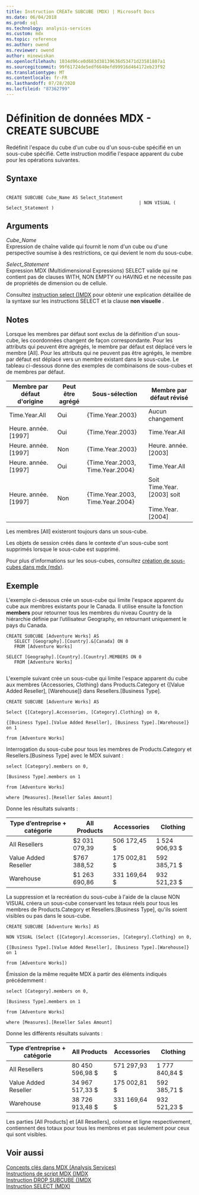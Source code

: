 ```yaml
---
title: Instruction CREATe SUBCUBE (MDX) | Microsoft Docs
ms.date: 06/04/2018
ms.prod: sql
ms.technology: analysis-services
ms.custom: mdx
ms.topic: reference
ms.author: owend
ms.reviewer: owend
author: minewiskan
ms.openlocfilehash: 1034d96ce0d683d38139636d53471d23581807a1
ms.sourcegitcommit: 99f61724de5edf6640efd99916d464172eb23f92
ms.translationtype: MT
ms.contentlocale: fr-FR
ms.lasthandoff: 07/28/2020
ms.locfileid: "87362799"
---
```

# <a name="mdx-data-definition---create-subcube"></a>Définition de données MDX - CREATE SUBCUBE


  Redéfinit l'espace du cube d'un cube ou d'un sous-cube spécifié en un sous-cube spécifié. Cette instruction modifie l'espace apparent du cube pour les opérations suivantes.  
  
## <a name="syntax"></a>Syntaxe  
  
```  
  
CREATE SUBCUBE Cube_Name AS Select_Statement  
                                                  | NON VISUAL ( Select_Statement )  
```  
  
## <a name="arguments"></a>Arguments  
 *Cube_Name*  
 Expression de chaîne valide qui fournit le nom d'un cube ou d'une perspective soumise à des restrictions, ce qui devient le nom du sous-cube.  
  
 *Select_Statement*  
 Expression MDX (Multidimensional Expressions) SELECT valide qui ne contient pas de clauses WITH, NON EMPTY ou HAVING et ne nécessite pas de propriétés de dimension ou de cellule.  
  
 Consultez [instruction select &#40;&#41;MDX](../mdx/mdx-data-manipulation-select.md) pour obtenir une explication détaillée de la syntaxe sur les instructions SELECT et la clause **non visuelle** .  
  
## <a name="remarks"></a>Notes  
 Lorsque les membres par défaut sont exclus de la définition d'un sous-cube, les coordonnées changent de façon correspondante. Pour les attributs qui peuvent être agrégés, le membre par défaut est déplacé vers le membre [All]. Pour les attributs qui ne peuvent pas être agrégés, le membre par défaut est déplacé vers un membre existant dans le sous-cube. Le tableau ci-dessous donne des exemples de combinaisons de sous-cubes et de membres par défaut.  
  
|Membre par défaut d'origine|Peut être agrégé|Sous-sélection|Membre par défaut révisé|  
|-----------------------------|-----------------------|---------------|----------------------------|  
|Time.Year.All|Oui|{Time.Year.2003}|Aucun changement|  
|Heure. année. [1997]|Oui|{Time.Year.2003}|Time.Year.All|  
|Heure. année. [1997]|Non|{Time.Year.2003}|Heure. année. [2003]|  
|Heure. année. [1997]|Oui|{Time.Year.2003, Time.Year.2004}|Time.Year.All|  
|Heure. année. [1997]|Non|{Time.Year.2003, Time.Year.2004}|Soit Time.Year.[2003] soit<br /><br /> Time.Year.[2004]|  
  
 Les membres [All] existeront toujours dans un sous-cube.  
  
 Les objets de session créés dans le contexte d'un sous-cube sont supprimés lorsque le sous-cube est supprimé.  
  
 Pour plus d’informations sur les sous-cubes, consultez [création de sous-cubes dans mdx &#40;mdx&#41;](https://docs.microsoft.com/analysis-services/multidimensional-models/mdx/building-subcubes-in-mdx-mdx).  
  
## <a name="example"></a>Exemple  
 L'exemple ci-dessous crée un sous-cube qui limite l'espace apparent du cube aux membres existants pour le Canada. Il utilise ensuite la fonction **members** pour retourner tous les membres du niveau Country de la hiérarchie définie par l’utilisateur Geography, en retournant uniquement le pays du Canada.  
  
```  
CREATE SUBCUBE [Adventure Works] AS  
   SELECT [Geography].[Country].&[Canada] ON 0  
   FROM [Adventure Works]  
  
SELECT [Geography].[Country].[Country].MEMBERS ON 0  
   FROM [Adventure Works]  
  
```  
  
 L'exemple suivant crée un sous-cube qui limite l'espace apparent du cube aux membres {Accessories, Clothing} dans Products.Category et {[Value Added Reseller], [Warehouse]} dans Resellers.[Business Type].  
  
 `CREATE SUBCUBE [Adventure Works] AS`  
  
 `Select {[Category].Accessories, [Category].Clothing} on 0,`  
  
 `{[Business Type].[Value Added Reseller], [Business Type].[Warehouse]} on 1`  
  
 `from [Adventure Works]`  
  
 Interrogation du sous-cube pour tous les membres de Products.Category et Resellers.[Business Type] avec le MDX suivant :  
  
 `select [Category].members on 0,`  
  
 `[Business Type].members on 1`  
  
 `from [Adventure Works]`  
  
 `where [Measures].[Reseller Sales Amount]`  
  
 Donne les résultats suivants :  
  
|Type d’entreprise + catégorie|All Products|Accessories|Clothing|  
|-|-|-|-|  
|All Resellers|$2 031 079,39|506 172,45 $|1 524 906,93 $|  
|Value Added Reseller|$767 388,52|175 002,81 $|592 385,71 $|  
|Warehouse|$1 263 690,86|331 169,64 $|932 521,23 $|  
  
 La suppression et la recréation du sous-cube à l'aide de la clause NON VISUAL créera un sous-cube conservant les totaux réels pour tous les membres de Products.Category et Resellers.[Business Type], qu'ils soient visibles ou pas dans le sous-cube.  
  
 `CREATE SUBCUBE [Adventure Works] AS`  
  
 `NON VISUAL (Select {[Category].Accessories, [Category].Clothing} on 0,`  
  
 `{[Business Type].[Value Added Reseller], [Business Type].[Warehouse]} on 1`  
  
 `from [Adventure Works])`  
  
 Émission de la même requête MDX à partir des éléments indiqués précédemment :  
  
 `select [Category].members on 0,`  
  
 `[Business Type].members on 1`  
  
 `from [Adventure Works]`  
  
 `where [Measures].[Reseller Sales Amount]`  
  
 Donne les différents résultats suivants :  
  
|Type d’entreprise + catégorie|All Products|Accessories|Clothing|  
|-|-|-|-|  
|All Resellers|80 450 596,98 $|571 297,93 $|1 777 840,84 $|  
|Value Added Reseller|34 967 517,33 $|175 002,81 $|592 385,71 $|  
|Warehouse|38 726 913,48 $|331 169,64 $|932 521,23 $|  
  
 Les parties [All Products] et [All Resellers], colonne et ligne respectivement, contiennent des totaux pour tous les membres et pas seulement pour ceux qui sont visibles.  
  
## <a name="see-also"></a>Voir aussi  
 [Concepts clés dans MDX &#40;Analysis Services&#41;](https://docs.microsoft.com/analysis-services/multidimensional-models/mdx/key-concepts-in-mdx-analysis-services)   
 [Instructions de script MDX &#40;&#41;MDX](../mdx/mdx-scripting-statements-mdx.md)   
 [Instruction DROP SUBCUBE &#40;&#41;MDX](../mdx/mdx-data-definition-drop-subcube.md)   
 [Instruction SELECT &#40;MDX&#41;](../mdx/mdx-data-manipulation-select.md)  
  
  
